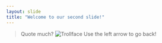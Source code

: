 ```yaml
---
layout: slide
title: "Welcome to our second slide!"
---
```

>Quote much?
![Trollface](https://upload.wikimedia.org/wikipedia/en/9/9a/Trollface_non-free.png)
Use the left arrow to go back!
